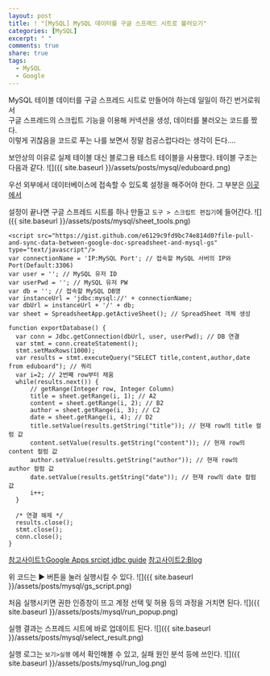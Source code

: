 ```yaml
---
layout: post
title: ! "[MySQL] MySQL 데이터를 구글 스프레드 시트로 불러오기"
categories: [MySQL]
excerpt: " "
comments: true
share: true
tags:
  - MySQL
  - Google
---
```


MySQL 테이블 데이터를 구글 스프레드 시트로 만들어야 하는데 일일이 하긴 번거로워서<br>
구글 스프레드의 스크립트 기능을 이용해 커넥션을 생성, 데이터를 불러오는 코드를 짰다.<br>
이렇게 귀찮음을 코드로 푸는 나를 보면서 정말 컴공스럽다라는 생각이 든다....<br>

보안상의 이유로 실제 테이블 대신 블로그용 테스트 테이블을 사용했다. 테이블 구조는 다음과 같다.
![]({{ site.baseurl }}/assets/posts/mysql/eduboard.png)

우선 외부에서 데이터베이스에 접속할 수 있도록 설정을 해주어야 한다.
그 부분은 [이곳에서]("https://idchowto.com/?p=11068")

설정이 끝나면 구글 스프레드 시트를 하나 만들고 `도구 > 스크립트 편집기`에 들어간다.
![]({{ site.baseurl }}/assets/posts/mysql/sheet_tools.png)

```script
<script src="https://gist.github.com/e6129c9fd9bc74e814d0?file-pull-and-sync-data-between-google-doc-spreadsheet-and-mysql-gs" type="text/javascript"/>
var connectionName = 'IP:MySQL Port'; // 접속할 MySQL 서버의 IP와 Port(Default:3306)
var user = ''; // MySQL 유저 ID
var userPwd = ''; // MySQL 유저 PW
var db = ''; // 접속할 MySQL DB명
var instanceUrl = 'jdbc:mysql://' + connectionName;
var dbUrl = instanceUrl + '/' + db;
var sheet = SpreadsheetApp.getActiveSheet(); // SpreadSheet 객체 생성

function exportDatabase() {
  var conn = Jdbc.getConnection(dbUrl, user, userPwd); // DB 연결
  var stmt = conn.createStatement();
  stmt.setMaxRows(1000);
  var results = stmt.executeQuery("SELECT title,content,author,date from eduboard"); // 쿼리
  var i=2; // 2번째 row부터 채움
  while(results.next()) {
	  // getRange(Integer row, Integer Column)
      title = sheet.getRange(i, 1); // A2
      content = sheet.getRange(i, 2); // B2
      author = sheet.getRange(i, 3); // C2
      date = sheet.getRange(i, 4); // D2
      title.setValue(results.getString("title")); // 현재 row의 title 컬럼 값
      content.setValue(results.getString("content")); // 현재 row의 content 컬럼 값
      author.setValue(results.getString("author")); // 현재 row의 author 컬럼 값
      date.setValue(results.getString("date")); // 현재 row의 date 컬럼 값
      i++;
  }
  
  /* 연결 해제 */
  results.close();
  stmt.close();
  conn.close();
}
```
[참고사이트1:Google Apps srcipt jdbc guide]("https://developers.google.com/apps-script/guides/jdbc")
[참고사이트2:Blog]("https://medium.com/@pradeepbheron/pull-and-sync-data-between-google-doc-spreadsheet-and-mysql-1d5a09d787a4")

위 코드는 ▶ 버튼을 눌러 실행시킬 수 있다.
![]({{ site.baseurl }}/assets/posts/mysql/gs_script.png)

처음 실행시키면 권한 인증창이 뜨고 계정 선택 및 허용 등의 과정을 거치면 된다.
![]({{ site.baseurl }}/assets/posts/mysql/run_popup.png)

실행 결과는 스프레드 시트에 바로 업데이트 된다.
![]({{ site.baseurl }}/assets/posts/mysql/select_result.png)

실행 로그는 `보기>실행` 에서 확인해볼 수 있고, 실패 원인 분석 등에 쓰인다.
![]({{ site.baseurl }}/assets/posts/mysql/run_log.png)
